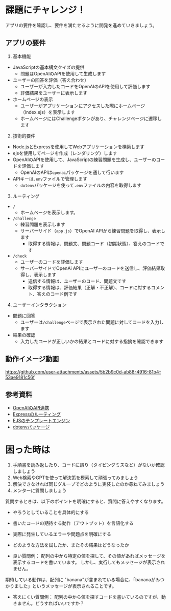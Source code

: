 # 課題にチャレンジ！

アプリの要件を確認し、要件を満たせるように開発を進めていきましょう。

## アプリの要件

1. 基本機能
  - JavaScriptの基本構文クイズの提供
    - 問題はOpenAIのAPIを使用して生成します
  - ユーザーの回答を評価（答え合わせ）
    - ユーザーが入力したコードをOpenAIのAPIを使用して評価します
    - 評価結果をユーザーに表示します
  - ホームページの表示
    - ユーザーがアプリケーションにアクセスした際にホームページ（index.ejs）を表示します
    - ホームページにはChallengeボタンがあり、チャレンジページに遷移します
2. 技術的要件
  - Node.jsとExpressを使用してWebアプリケーションを構築します
  - ejsを使用してページを作成（レンダリング）します
  - OpenAIのAPIを使用して、JavaScriptの練習問題を生成し、ユーザーのコードを評価します
    - OpenAIのAPIは`openai`パッケージを通して行います
  - APIキーは`.env`ファイルで管理します
    - `dotenv`パッケージを使って`.env`ファイルの内容を取得します
3. ルーティング
  - `/`
    - ホームページを表示します。
  - `/challenge`
    - 練習問題を表示します
    - サーバーサイド（`app.js`）でOpenAI APIから練習問題を取得し、表示します
      - 取得する情報は、問題文、問題コード（初期状態）、答えのコードです
  - `/check`
    - ユーザーのコードを評価します
    - サーバーサイドでOpenAi APIにユーザーのコードを送信し、評価結果取得し、表示します
      - 送信する情報は、ユーザーのコード、問題文です
      - 取得する情報は、評価結果（正解・不正解）、コードに対するコメント、答えのコード例です
4. ユーザーインタラクション
  - 問題に回答
    - ユーザーは`/challenge`ページで表示された問題に対してコードを入力します
  - 結果の確認
    - 入力したコードが正しいかの結果とコードに対する指摘を確認できます

## 動作イメージ動画
https://github.com/user-attachments/assets/5b2b9c0d-ab88-4916-81b4-53ae9181c56f

## 参考資料

- [OpenAIのAPI連携](https://platform.openai.com/docs/quickstart)
- [Expressのルーティング](https://expressjs.com/en/starter/basic-routing.html)
- [EJSのテンプレートエンジン](https://ejs.co/#install)
- [dotenvパッケージ](https://www.npmjs.com/package/dotenv)


# 困った時は

1. 手順書を読み返したり、コードに誤り（タイピングミスなど）がないか確認しましょう
2. Web検索やGPTを使って解決策を模索して頑張ってみましょう
3. 解決できなければ同じグループでどのように実装したのか尋ねてみましょう
4. メンターに質問しましょう

質問するときは、以下のポイントを明確にすると、質問に答えやすくなります。

- やろうとしていることを具体的にする
- 書いたコードの期待する動作（アウトプット）を言語化する
- 実際に発生しているエラーや問題点を明確にする
- どのような方法を試したか、またその結果はどうなったか


- 良い質問例：
配列の中から特定の値を探して、その値があればメッセージを表示するコードを書いています。
しかし、実行してもメッセージが表示されません。

期待している動作は、配列に "banana"が含まれている場合に、「bananaがみつかりました」というメッセージが表示されることです。

- 答えにくい質問例：
配列の中から値を探すコードを書いているのですが、動きません。どうすればいいですか？
